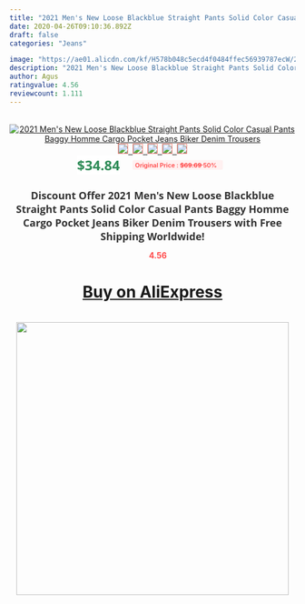 ```yaml
---
title: "2021 Men's New Loose Blackblue Straight Pants Solid Color Casual Pants Baggy Homme Cargo Pocket Jeans Biker Denim Trousers"
date: 2020-04-26T09:10:36.892Z
draft: false
categories: "Jeans"

image: "https://ae01.alicdn.com/kf/H578b048c5ecd4f0484ffec56939787ecW/2021-Men-s-New-Loose-Black-blue-Straight-Pants-Solid-Color-Casual-Pants-Baggy-Homme-Cargo.jpg"
description: "2021 Men's New Loose Blackblue Straight Pants Solid Color Casual Pants Baggy Homme Cargo Pocket Jeans Biker Denim Trousers"
author: Agus
ratingvalue: 4.56
reviewcount: 1.111
---
```

<br>
<div style="text-align: center;">
<a href="https://s.click.aliexpress.com/e/_AkIH6V" target="_blank" rel="nofollow noopener noreferrer"><img alt="2021 Men's New Loose Blackblue Straight Pants Solid Color Casual Pants Baggy Homme Cargo Pocket Jeans Biker Denim Trousers" class="magnifier-image" src="https://ae01.alicdn.com/kf/H578b048c5ecd4f0484ffec56939787ecW/2021-Men-s-New-Loose-Black-blue-Straight-Pants-Solid-Color-Casual-Pants-Baggy-Homme-Cargo.jpg_640x640.jpg">
<br>
<img style="border:1px solid salmon" src="https://ae01.alicdn.com/kf/H578b048c5ecd4f0484ffec56939787ecW/2021-Men-s-New-Loose-Black-blue-Straight-Pants-Solid-Color-Casual-Pants-Baggy-Homme-Cargo.jpg_120x120.jpg">&nbsp;&nbsp;<img style="border:1px solid salmon" src="https://ae01.alicdn.com/kf/H63f1d5cc29a545d09e1301e50edc6fc81/2021-Men-s-New-Loose-Black-blue-Straight-Pants-Solid-Color-Casual-Pants-Baggy-Homme-Cargo.jpg_120x120.jpg">&nbsp;&nbsp;<img style="border:1px solid salmon" src="https://ae01.alicdn.com/kf/H3d10a53e23b44f6483f0e6acbb4693c3S/2021-Men-s-New-Loose-Black-blue-Straight-Pants-Solid-Color-Casual-Pants-Baggy-Homme-Cargo.jpg_120x120.jpg">&nbsp;&nbsp;<img style="border:1px solid salmon" src="https://ae01.alicdn.com/kf/Hdf5bec18f2c548278d271b76de4d0a49F/2021-Men-s-New-Loose-Black-blue-Straight-Pants-Solid-Color-Casual-Pants-Baggy-Homme-Cargo.jpg_120x120.jpg">&nbsp;&nbsp;<img style="border:1px solid salmon" src="https://ae01.alicdn.com/kf/Hf12d0059d34b428193716d4a5fb30c12o/2021-Men-s-New-Loose-Black-blue-Straight-Pants-Solid-Color-Casual-Pants-Baggy-Homme-Cargo.jpg_120x120.jpg"></a></div><br0>
<div style="text-align: center;"><span style="background-color: white; border: 0px; box-sizing: border-box; color: seagreen; display: inline-block; font-family: &quot;open sans&quot; , &quot;arial&quot; , &quot;helvetica&quot; , sans-serif , &quot;heiti&quot;; font-size: 24px; font-stretch: inherit; font-weight: 700; line-height: inherit; margin: 0px 10px 0px 0px; padding: 0px; vertical-align: middle;">$34.84 </span>
<span style="background: rgb(255 , 241 , 241); border-radius: 3px; border: 0px; box-sizing: border-box; color: #ff4747; display: inline-block; font-family: inherit; font-size: 12px; font-stretch: inherit; font-style: inherit; font-variant: inherit; font-weight: 600; line-height: inherit; margin: 0px; padding: 2px 5px; transform: scale(0.9); vertical-align: middle;">Original Price : <b style="text-decoration: line-through;">$69.69 </b> 50%&nbsp;&nbsp;</span></div>
<h1 style="color: #333333; display: inline-block; font-family: &quot;open sans&quot; , &quot;arial&quot; , &quot;helvetica&quot; , sans-serif , &quot;heiti&quot;; font-size: 18px; font-stretch: inherit; font-weight: 700; text-align: center;">Discount Offer 2021 Men's New Loose Blackblue Straight Pants Solid Color Casual Pants Baggy Homme Cargo Pocket Jeans Biker Denim Trousers with Free Shipping Worldwide!</h1>
<div style="color: #ff4747; text-align: center;">
<img src="https://4.bp.blogspot.com/-M0ZcTcb-5uY/XleCXlxnR4I/AAAAAAAAAEc/OrjgMkXV1oMQFaCRZj5HQwOCBcu3w1FegCPcBGAYYCw/s1600/star.png" style="height: 15px;">&nbsp;<b>4.56</b></div>
<div class="button_cont" align="center"><a class="buynow_a" href="https://s.click.aliexpress.com/e/_AkIH6V" target="_blank" rel="nofollow noopener noreferrer"><H1>Buy on AliExpress</H1></a></div><br>
<div class="separator" style="clear: both; text-align: center;">
<img src="https://lh3.googleusercontent.com/-pTy5HemUv9M/XlePHvY0dAI/AAAAAAAAAE4/0nX5iRUoIWY8eMW9Dpxeirr157OZliDIgCLcBGAsYHQ/s1600/badge.gif" width="480">
</div>
